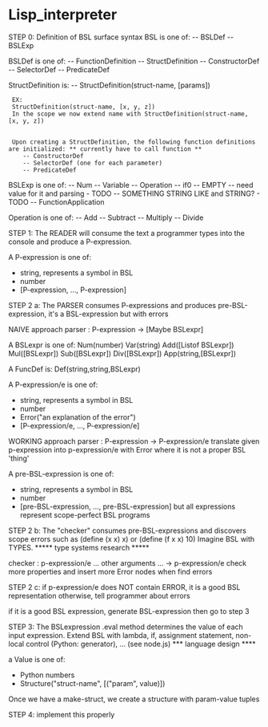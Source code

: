 # Lisp_interpreter

STEP 0:
 Definition of BSL surface syntax
 BSL is one of:
   -- BSLDef 
   -- BSLExp
    
 BSLDef is one of:
    -- FunctionDefinition
    -- StructDefinition
    -- ConstructorDef
    -- SelectorDef
    -- PredicateDef

 StructDefinition is:
    -- StructDefinition(struct-name, [params])
    
     EX:
     StructDefinition(struct-name, [x, y, z])
     In the scope we now extend name with StructDefinition(struct-name, [x, y, z])


     Upon creating a StructDefinition, the following function definitions are initialized: ** currently have to call function **
        -- ConstructorDef
        -- SelectorDef (one for each parameter)
        -- PredicateDef
              
 BSLExp is one of:
    -- Num
    -- Variable
    -- Operation
    -- if0
    -- EMPTY -- need value for it and parsing - TODO
    -- SOMETHING STRING LIKE and STRING? - TODO
    -- FunctionApplication
    
 Operation is one of:
    -- Add
    -- Subtract
    -- Multiply
    -- Divide

   
STEP 1:
 The READER will consume the text a programmer types into the console and produce a P-expression.

A P-expression is one of:
 - string, represents a symbol in BSL
 - number
 - [P-expression, ..., P-expression]

STEP 2 a:
 The PARSER consumes P-expressions and produces pre-BSL-expression, it's a BSL-expression but with errors

 NAIVE approach
 parser : P-expression -> [Maybe BSLexpr]

A BSLexpr is one of:
  Num(number)
  Var(string)
  Add([Listof BSLexpr])
  Mul([BSLexpr])
  Sub([BSLexpr])
  Div([BSLexpr])
  App(string,[BSLexpr])

 A FuncDef is:
   Def(string,string,BSLexpr)

A P-expression/e is one of:
 - string, represents a symbol in BSL
 - number
 - Error("an explanation of the error")
 - [P-expression/e, ..., P-expression/e]

 WORKING approach
 parser : P-expression -> P-expression/e
 translate given p-expression into p-expression/e with Error where it is not a proper BSL 'thing'

A pre-BSL-expression is one of:
 - string, represents a symbol in BSL
 - number
 - [pre-BSL-expression, ..., pre-BSL-expression]
 but all expressions represent scope-perfect BSL programs

STEP 2 b:
 The "checker" consumes pre-BSL-expressions and discovers scope errors such as (define (x x) x) or (define (f x x) 10)
 Imagine BSL with TYPES. ***** type systems research *****

 checker : p-expression/e ... other arguments ... -> p-expression/e
 check more properties and insert more Error nodes when find errors

 STEP 2 c:
 if p-expression/e does NOT contain ERROR, it is a good BSL representation
 otherwise, tell programmer about errors

 if it is a good BSL expression, generate BSL-expression then go to step 3

STEP 3:
 The BSLexpression .eval method determines the value of each input expression.
 Extend BSL with lambda, if, assignment statement, non-local control (Python: generator), ... (see node.js)
    *** language design ****

 a Value is one of:
 - Python numbers
 - Structure("struct-name", [("param", value)])
   
  Once we have a make-struct, we create a structure with param-value tuples

 STEP 4: implement this properly

